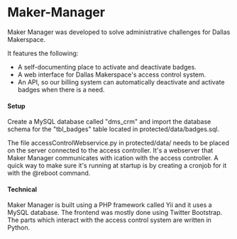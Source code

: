 Maker-Manager
=============

Maker Manager was developed to solve administrative challenges for Dallas Makerspace.

It features the following:
* A self-documenting place to activate and deactivate badges.
* A web interface for Dallas Makerspace's access control system.
* An API, so our billing system can automatically deactivate and activate badges when there is a need.

#### Setup
Create a MySQL database called "dms_crm" and import the database schema for the "tbl_badges" table located in protected/data/badges.sql.

The file accessControlWebservice.py in protected/data/ needs to be placed on the server connected to the access controller. It's a webserver that Maker Manager communicates with ication with the access controller. A quick way to make sure it's running at startup is by creating a cronjob for it with the @reboot command.

#### Technical
Maker Manager is built using a PHP framework called Yii and it uses a MySQL database. The frontend was mostly done using Twitter Bootstrap. The parts which interact with the access control system are written in Python.
